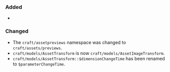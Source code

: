 ### Added
-

### Changed
- The `craft/assetpreviews` namespace was changed to `craft/assets/previews`.
- `craft/models/AssetTransform` is now `craft/models/AssetImageTransform`.
- `craft/models/AssetTransform::$dimensionChangeTime` has been renamed to `$parameterChangeTime`.
